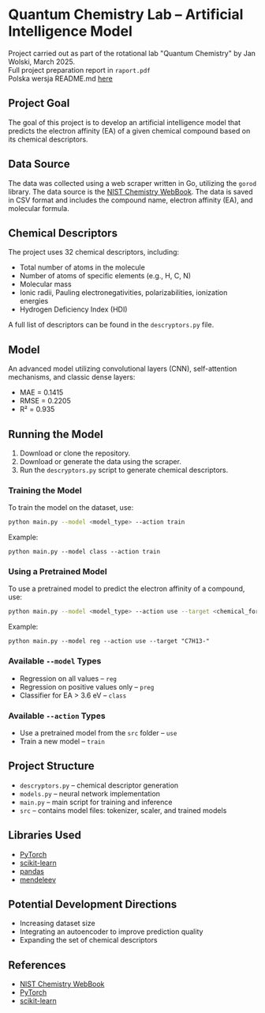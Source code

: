 # Quantum Chemistry Lab – Artificial Intelligence Model

Project carried out as part of the rotational lab "Quantum Chemistry" by Jan Wolski, March 2025.  
Full project preparation report in `raport.pdf`  
Polska wersja README.md <u>[here](README.md)</u>

## Project Goal
The goal of this project is to develop an artificial intelligence model that predicts the electron affinity (EA) of a given chemical compound based on its chemical descriptors.

## Data Source
The data was collected using a web scraper written in Go, utilizing the `gorod` library. The data source is the [NIST Chemistry WebBook](https://webbook.nist.gov). The data is saved in CSV format and includes the compound name, electron affinity (EA), and molecular formula.

## Chemical Descriptors
The project uses 32 chemical descriptors, including:
- Total number of atoms in the molecule
- Number of atoms of specific elements (e.g., H, C, N)
- Molecular mass
- Ionic radii, Pauling electronegativities, polarizabilities, ionization energies
- Hydrogen Deficiency Index (HDI)

A full list of descriptors can be found in the `descryptors.py` file.

## Model
An advanced model utilizing convolutional layers (CNN), self-attention mechanisms, and classic dense layers:
- MAE = 0.1415  
- RMSE = 0.2205  
- R² = 0.935  

## Running the Model
1. Download or clone the repository.
2. Download or generate the data using the scraper.
3. Run the `descryptors.py` script to generate chemical descriptors.

### Training the Model
To train the model on the dataset, use:
```bash
python main.py --model <model_type> --action train
```

Example:
```
python main.py --model class --action train
```

### Using a Pretrained Model
To use a pretrained model to predict the electron affinity of a compound, use:
```bash
python main.py --model <model_type> --action use --target <chemical_formula>
```

Example:
```
python main.py --model reg --action use --target "C7H13-"
```

### Available `--model` Types
* Regression on all values – `reg`  
* Regression on positive values only – `preg`  
* Classifier for EA > 3.6 eV – `class`

### Available `--action` Types
* Use a pretrained model from the `src` folder – `use`  
* Train a new model – `train`

## Project Structure
- `descryptors.py` – chemical descriptor generation  
- `models.py` – neural network implementation  
- `main.py` – main script for training and inference  
- `src` – contains model files: tokenizer, scaler, and trained models  

## Libraries Used
- [PyTorch](https://pytorch.org)  
- [scikit-learn](https://scikit-learn.org)  
- [pandas](https://pandas.pydata.org)  
- [mendeleev](https://github.com/lmmentel/mendeleev)

## Potential Development Directions
- Increasing dataset size  
- Integrating an autoencoder to improve prediction quality  
- Expanding the set of chemical descriptors  

## References
- [NIST Chemistry WebBook](https://webbook.nist.gov)  
- [PyTorch](https://pytorch.org)  
- [scikit-learn](https://scikit-learn.org)

